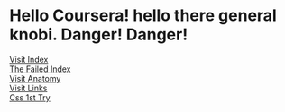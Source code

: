 <!DOCTYPE html>
<html>
<head>
	<title>wow this is complex to learn and hard as well</title>
</head>
<body>
<h1>Hello Coursera! hello there general knobi. Danger! Danger!  </h1>
    <a href=https://bayezid-billah.github.io/Coursera-test/site/Index.html>Visit Index </a> <br>
    <a href=https://bayezid-billah.github.io/Coursera-test/Outerindex.html>The Failed Index</a><br>
    <a href=https://bayezid-billah.github.io/Coursera-test/site/anatomy_of_an_html_tag.html>Visit Anatomy</a><br>
    <a href=https://bayezid-billah.github.io/Coursera-test/site/creating-links.html>Visit Links</a><br>
    <a href = https://bayezid-billah.github.io/Coursera-test/site/csstry>Css 1st Try</a><br>
</body>
</html>